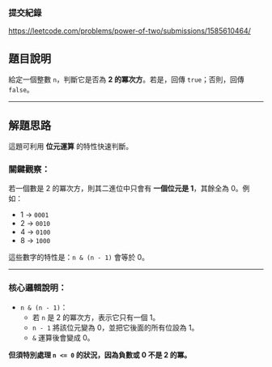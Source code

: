 ### 提交紀錄  
https://leetcode.com/problems/power-of-two/submissions/1585610464/

## 題目說明  

給定一個整數 `n`，判斷它是否為 **2 的冪次方**。若是，回傳 `true`；否則，回傳 `false`。

---

## 解題思路  

這題可利用 **位元運算** 的特性快速判斷。

### 關鍵觀察：

若一個數是 2 的冪次方，則其二進位中只會有 **一個位元是 1**，其餘全為 0。例如：

- 1 → `0001`
- 2 → `0010`
- 4 → `0100`
- 8 → `1000`

這些數字的特性是：`n & (n - 1)` 會等於 0。

---

### 核心邏輯說明：

- `n & (n - 1)`：
  - 若 `n` 是 2 的冪次方，表示它只有一個 1。
  - `n - 1` 將該位元變為 0，並把它後面的所有位設為 1。
  - `&` 運算後會變成 0。

**但須特別處理 `n <= 0` 的狀況，因為負數或 0 不是 2 的冪。**

